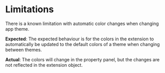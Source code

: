 # Limitations
There is a known limitation with automatic color changes when changing app theme.

**Expected**: The expected behaviour is for the colors in the extension to automatically be updated to the default colors of a theme when changing between themes.

**Actual**: The colors will change in the property panel, but the changes are not reflected in the extension object.
